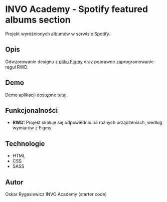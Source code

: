 # INVO Academy - Spotify featured albums section

Projekt wyróżnionych albumów w serwisie Spotify.

## Opis

Odwzorowanie designu z [pliku Figmy](https://www.figma.com/file/9qvdrRxMnpQto355K3EOb7/Design?type=design&node-id=0%3A1&mode=design&t=9qBMLcEGhnA5vptO-1) oraz poprawne zaprogramowanie reguł RWD.

## Demo

Demo aplikacji dostępne [tutaj]().

## Funkcjonalności

- **RWD:** Projekt skaluje się odpowiednio na różnych urządzeniach, według wymiarów z Figmy.

## Technologie

- HTML
- CSS
- SASS

## Autor

Oskar Rygasiewicz
INVO Academy (starter code)




